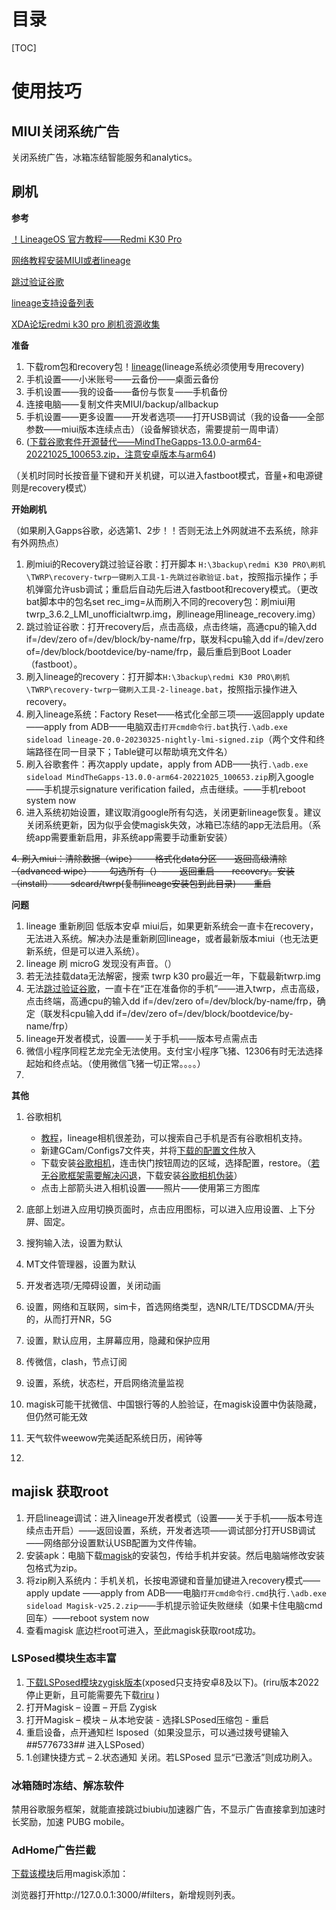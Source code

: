 # 目录
[TOC]

# 使用技巧

## MIUI关闭系统广告

关闭系统广告，冰箱冻结智能服务和analytics。



## 刷机

**参考**

[！LineageOS 官方教程——Redmi K30 Pro](https://wiki.lineageos.org/devices/lmi/install/variant2)

[网络教程安装MIUI或者lineage](https://www.cnblogs.com/ls1519/p/16088770.html)

[跳过验证谷歌](https://www.hztdst.com/2985.html)

[lineage支持设备列表](https://wiki.lineageos.org/devices/)

[XDA论坛redmi k30 pro 刷机资源收集](https://forum.xda-developers.com/t/poco-f2-pro-redmi-k30-pro-latest-collection-roms-tools-more-miui-14-updated-april-2023.4554851/)

**准备**

1. 下载rom包和recovery包！[lineage](https://download.lineageos.org/devices/lmi/builds)(lineage系统必须使用专用recovery)
2. 手机设置——小米账号——云备份——桌面云备份
3. 手机设置——我的设备——备份与恢复——手机备份
4. 连接电脑——复制文件夹MIUI/backup/allbackup
5. 手机设置——更多设置——开发者选项——打开USB调试（我的设备——全部参数——miui版本连续点击）（设备解锁状态，需要提前一周申请）
6. ([下载谷歌套件开源替代——MindTheGapps-13.0.0-arm64-20221025_100653.zip，注意安卓版本与arm64](https://wiki.lineageos.org/gapps))

（关机时同时长按音量下键和开关机键，可以进入fastboot模式，音量+和电源键则是recovery模式）

**开始刷机**

（如果刷入Gapps谷歌，必选第1、2步！！否则无法上外网就进不去系统，除非有外网热点）

1. 刷miui的Recovery跳过验证谷歌：打开脚本 `H:\3backup\redmi K30 PRO\刷机\TWRP\recovery-twrp一键刷入工具-1-先跳过谷歌验证.bat`，按照指示操作；手机弹窗允许usb调试；重启后自动先后进入fastboot和recovery模式。（更改bat脚本中的包名set rec_img=从而刷入不同的recovery包：刷miui用twrp_3.6.2_LMI_unofficialtwrp.img，刷lineage用lineage_recovery.img）
2. 跳过验证谷歌：打开recovery后，点击高级，点击终端，高通cpu的输入dd if=/dev/zero of=/dev/block/by-name/frp，联发科cpu输入dd if=/dev/zero of=/dev/block/bootdevice/by-name/frp，最后重启到Boot Loader（fastboot）。
3. 刷入lineage的recovery：打开脚本`H:\3backup\redmi K30 PRO\刷机\TWRP\recovery-twrp一键刷入工具-2-lineage.bat`，按照指示操作进入recovery。
4. 刷入lineage系统：Factory Reset——格式化全部三项——返回apply update ——apply from ADB——电脑双击`打开cmd命令行.bat`执行`.\adb.exe sideload lineage-20.0-20230325-nightly-lmi-signed.zip`（两个文件和终端路径在同一目录下；Table键可以帮助填充文件名）
5. 刷入谷歌套件：再次apply update，apply from ADB——执行`.\adb.exe sideload MindTheGapps-13.0.0-arm64-20221025_100653.zip`刷入google——手机提示signature verification failed，点击继续。——手机reboot system now
6. 进入系统初始设置，建议取消google所有勾选，关闭更新lineage恢复。建议关闭系统更新，因为似乎会使magisk失效，冰箱已冻结的app无法启用。（系统app需要重新启用，非系统app需要手动重新安装）

~~4. 刷入miui：清除数据（wipe）——格式化data分区——返回高级清除（advanced wipe）——勾选所有（）——返回重启——recovery。安装（install）——sdcard/twrp(复制lineage安装包到此目录)——重启~~

**问题**

1. lineage 重新刷回 低版本安卓 miui后，如果更新系统会一直卡在recovery，无法进入系统。解决办法是重新刷回lineage，或者最新版本miui（也无法更新系统，但是可以进入系统）。
2. lineage 刷 microG 发现没有声音。（）
3. 若无法挂载data无法解密，搜索 twrp k30 pro最近一年，下载最新twrp.img
4. 无法[跳过验证谷歌](https://www.hztdst.com/2985.html)，一直卡在“正在准备你的手机”——进入twrp，点击高级，点击终端，高通cpu的输入dd if=/dev/zero of=/dev/block/by-name/frp，确定（联发科cpu输入dd if=/dev/zero of=/dev/block/bootdevice/by-name/frp）
5. lineage开发者模式，设置——关于手机——版本号点需点击
6. 微信小程序同程艺龙完全无法使用。支付宝小程序飞猪、12306有时无法选择起始和终点站。（使用微信飞猪一切正常。。。。）
7. 



**其他**

1. 谷歌相机
   - [教程](https://zhuanlan.zhihu.com/p/538817403?utm_id=0)，lineage相机很差劲，可以搜索自己手机是否有谷歌相机支持。
   - 新建GCam/Configs7文件夹，并将[下载的配置文件](https://www.celsoazevedo.com/files/android/p/f/2021/11/pocof2pro-urnyx05-v2.xml)放入
   - 下载安装[谷歌相机](https://1-dontsharethislink.celsoazevedo.com/file/filesc/GCam_7.3.018_Urnyx05-v2.6.apk)，连击快门按钮周边的区域，选择配置，restore。（[若无谷歌框架需要解决闪退](https://blog.csdn.net/ONE_SIX_MIX/article/details/123444620)，下载安装[谷歌相机伪装](https://github.com/lukaspieper/Gcam-Services-Provider/releases)）
   - 点击上部箭头进入相机设置——照片——使用第三方图库

2. 底部上划进入应用切换页面时，点击应用图标，可以进入应用设置、上下分屏、固定。
3. 搜狗输入法，设置为默认
4. MT文件管理器，设置为默认
5. 开发者选项/无障碍设置，关闭动画
6. 设置，网络和互联网，sim卡，首选网络类型，选NR/LTE/TDSCDMA/开头的，从而打开NR，5G
7. 设置，默认应用，主屏幕应用，隐藏和保护应用
8. 传微信，clash，节点订阅
9. 设置，系统，状态栏，开启网络流量监视
10. magisk可能干扰微信、中国银行等的人脸验证，在magisk设置中伪装隐藏，但仍然可能无效
11. 天气软件weewow完美适配系统日历，闹钟等
12. 

## majisk 获取root

1. 开启lineage调试：进入lineage开发者模式（设置——关于手机——版本号连续点击开启）——返回设置，系统，开发者选项——调试部分打开USB调试——网络部分设置默认USB配置为文件传输。
2. 安装apk：电脑下载[magisk](https://github.com/topjohnwu/Magisk/releases)的安装包，传给手机并安装。然后电脑端修改安装包格式为zip。
3. 将zip刷入系统内：手机关机，长按电源键和音量加键进入recovery模式——apply update ——apply from ADB——电脑`打开cmd命令行.cmd`执行`.\adb.exe sideload Magisk-v25.2.zip`——手机提示验证失败继续（如果卡住电脑cmd回车）——reboot system now
4. 查看magisk 底边栏root可进入，至此magisk获取root成功。



### LSPosed模块生态丰富

1. [下载LSPosed模块zygisk版本](https://hub.fgit.gq/LSPosed/LSPosed/releases)(xposed只支持安卓8及以下)。(riru版本2022停止更新，且可能需要先下载[riru](https://github.com/RikkaApps/Riru/releases) )
2. 打开Magisk – 设置 – 开启 Zygisk
3. 打开Magisk – 模块 – 从本地安装 - 选择LSPosed压缩包 - 重启
4. 重启设备，点开通知栏 lsposed（如果没显示，可以通过拨号键输入 *#*#5776733#*#* 进入LSPosed）
5. 1.创建快捷方式 – 2.状态通知 关闭。若LSPosed 显示“已激活”则成功刷入。



### 冰箱随时冻结、解冻软件

禁用谷歌服务框架，就能直接跳过biubiu加速器广告，不显示广告直接拿到加速时长奖励，加速 PUBG mobile。



### AdHome广告拦截

[下载该模块](https://github.com/410154425/AdGuardHome_magisk)后用magisk添加：

浏览器打开http://127.0.0.1:3000/#filters，新增规则列表。







